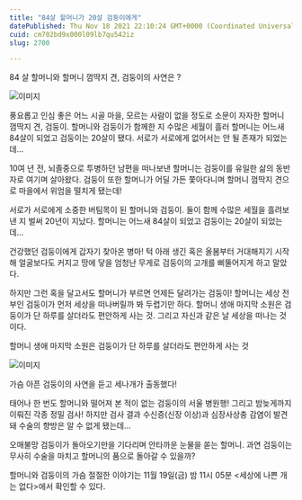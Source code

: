 ```yaml
---
title: "84살 할머니가 20살 검둥이에게"
datePublished: Thu Nov 18 2021 22:10:24 GMT+0000 (Coordinated Universal Time)
cuid: cm702bd9x000l09lb7qu542iz
slug: 2700

---
```



84 살 할머니와 할머니 껌딱지 견, 검둥이의 사연은 ?

![이미지](https://cdn.hashnode.com/res/hashnode/image/upload/v1739252972757/32925014-044c-4a6a-8b43-ab2edf895746.jpeg)

풍요롭고 인심 좋은 어느 시골 마을, 모르는 사람이 없을 정도로 소문이 자자한 할머니 껌딱지 견, 검둥이. 할머니와 검둥이가 함께한 지 수많은 세월이 흘러 할머니는 어느새 84살이 되었고 검둥이는 20살이 됐다. 서로가 서로에게 없어서는 안 될 존재가 되었는데...

10여 년 전, 뇌졸중으로 투병하던 남편을 떠나보낸 할머니는 검둥이를 유일한 삶의 동반자로 여기며 살아왔다. 검둥이 또한 할머니가 어딜 가든 쫓아다니며 할머니 껌딱지 견으로 마을에서 위엄을 떨치게 됐는데!

서로가 서로에게 소중한 버팀목이 된 할머니와 검둥이. 둘이 함께 수많은 세월을 흘려보낸 지 벌써 20년이 지났다. 할머니는 어느새 84살이 되었고 검둥이는 20살이 되었는데...

건강했던 검둥이에게 갑자기 찾아온 병마! 턱 아래 생긴 혹은 올봄부터 거대해지기 시작해 얼굴보다도 커지고 땅에 닿을 엄청난 무게로 검둥이의 고개를 삐뚤어지게 하고 말았다.

하지만 그런 혹을 달고서도 할머니가 부르면 언제든 달려가는 검둥이! 할머니는 세상 전부인 검둥이가 먼저 세상을 떠나버릴까 봐 두렵기만 하다. 할머니 생애 마지막 소원은 검둥이가 단 하루를 살더라도 편안하게 사는 것. 그리고 자신과 같은 날 세상을 떠나는 것이다.

할머니 생애 마지막 소원은 검둥이가 단 하루를 살더라도 편안하게 사는 것

![이미지](https://cdn.hashnode.com/res/hashnode/image/upload/v1739252974852/3638815f-a0b5-45d8-a6f7-5ec8bbed5793.jpeg)

가슴 아픈 검둥이의 사연을 듣고 세나개가 출동했다!

태어나 한 번도 할머니와 떨어져 본 적이 없는 검둥이의 서울 병원행! 그리고 밤늦게까지 이뤄진 각종 정밀 검사! 하지만 검사 결과 수신증(신장 이상)과 심장사상충 감염이 발견돼 수술의 향방은 알 수 없게 됐는데...

오매불망 검둥이가 돌아오기만을 기다리며 안타까운 눈물을 쏟는 할머니. 과연 검둥이는 무사히 수술을 마치고 할머니의 품으로 돌아갈 수 있을까?

할머니와 검둥이의 가슴 절절한 이야기는 11월 19일(금) 밤 11시 05분 <세상에 나쁜 개는 없다>에서 확인할 수 있다.